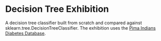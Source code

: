 # Decision Tree Exhibition
A decision tree classifier built from scratch and compared against sklearn.tree.DecisionTreeClassifier.  The exhibition uses the [Pima Indians Diabetes Database](https://www.kaggle.com/uciml/pima-indians-diabetes-database).
